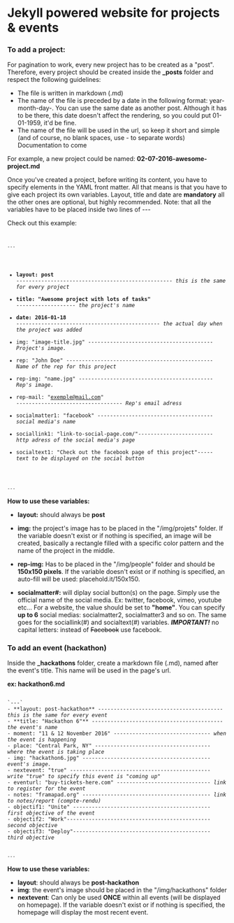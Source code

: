 # Jekyll powered website for projects & events

### To add a project:

For pagination to work, every new project has to be created as a "post". Therefore, every project should be created inside the <b>_posts</b> folder and respect the following guidelines:

- The file is written in markdown (.md)
- The name of the file is preceded by a date in the following format: year-month-day-. You can use the same date as another post. Although it has to be there, this date doesn't affect the rendering, so you could put 01-01-1959, it'd be fine. 
- The name of the file will be used in the url, so keep it short and simple (and of course, no blank spaces, use - to separate words)
Documentation to come

For example, a new project could be named: <b>02-07-2016-awesome-project.md</b>

Once you've created a project, before writing its content, you have to specify elements in the YAML front matter. All that means is that you have to give each project its own variables. Layout, title and date are **mandatory** all the other ones are optional, but highly recommended. 
Note: that all the variables have to be placed inside two lines of ---

Check out this example:
<code>

`---`
- **layout: post** --------------------------------------------------<i> this is the same for every project</i>
- **title: "Awesome project with lots of tasks"** -------------------<i> the project's name</i>
- **date: 2016-01-18** ----------------------------------------------<i> the actual day when the project was added</i>
- img: "image-title.jpg" ----------------------------------------<i> Project's image. </i>
- rep: "John Doe" -----------------------------------------------<i> Name of the rep for this project</i>
- rep-img: "name.jpg" -------------------------------------------<i> Rep's image. </i>
- rep-mail: "exemple@mail.com" ----------------------------------<i> Rep's email adress </i>
- socialmatter1: "facebook" -------------------------------------<i> social media's name</i>
- sociallink1: "link-to-social-page.com/"------------------------<i> http adress of the social media's page </i>
- socialtext1: "Check out the facebook page of this project"-----<i> text to be displayed on the social button </i>

`---`
</code>

**How to use these variables:**
 
- **layout:** should always be **post**
- **img:** the project's image has to be placed in the "/img/projets" folder. If the variable doesn't exist or if nothing is specified, an image will be created, basically a rectangle filled with a specific color pattern and the name of the project in the middle. 
- **rep-img:** Has to be placed in the "/img/people" folder and should be **150x150 pixels**. If the variable doesn't exist or if nothing is specified, an auto-fill will be used: placehold.it/150x150.

- **socialmatter#:** will diplay social button(s) on the page. Simply use the official name of the social media. Ex: twitter, facebook, vimeo, youtube etc... For a website, the value should be set to **"home"**. You can specify **up to 6** social medias: socialmatter2, socialmatter3 and so on. The same goes for the sociallink(#) and socialtext(#) variables. **_IMPORTANT!_** no capital letters: instead of ~~Facebook~~ use facebook.


### To add an event (hackathon)

Inside the **_hackathons** folder, create a markdown file (.md), named after the event's title. This name will be used in the page's url.

**ex: hackathon6.md**

<code>
`---`
- **layout: post-hackathon** ----------------------------------------<i> this is the same for every event</i>
- **title: "Hackathon 6"** ------------------------------------------<i> the event's name</i>
- moment: "11 & 12 November 2016" -------------------------------<i> when the event is happening</i>
- place: "Central Park, NY" -------------------------------------<i> where the event is taking place </i>
- img: "hackathon6.jpg" -----------------------------------------<i> event's image.</i>
- nextevent: "true" ---------------------------------------------<i> write "true" to specify this event is "coming up" </i>
- eventurl: "buy-tickets-here.com" ------------------------------<i> link to register for the event </i>
- notes: "framapad.org" -----------------------------------------<i> link to notes/report (compte-rendu)</i>
- objectif1: "Unite" --------------------------------------------<i> first objective of the event</i>
- objectif2: "Work"----------------------------------------------<i> second objective </i>
- objectif3: "Deploy"--------------------------------------------<i> third objective </i>

`---`
</code>

**How to use these variables:**
- **layout**: should always be **post-hackathon**
- **img**: the event's image should be placed in the "/img/hackathons" folder
- **nextevent**: Can only be used **ONCE** within all events (will be displayed on homepage). If the variable doesn't exist or if nothing is specified, the homepage will display the most recent event. 
